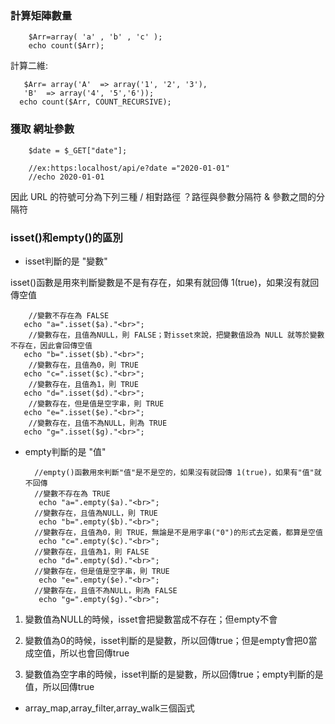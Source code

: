 ### 計算矩陣數量

        $Arr=array( 'a' , 'b' , 'c' );
        echo count($Arr);
 
計算二維: 

       $Arr= array('A'  => array('1', '2', '3'),
       'B'  => array('4', '5','6'));
      echo count($Arr, COUNT_RECURSIVE);

### 獲取 網址參數

        $date = $_GET["date"];
        
        //ex:https:localhost/api/e?date ="2020-01-01"
        //echo 2020-01-01

因此 URL 的符號可分為下列三種
/ 相對路徑
？路徑與參數分隔符
& 參數之間的分隔符

### isset()和empty()的區別       

- isset判斷的是 "變數"

 isset()函數是用來判斷變數是不是有存在，如果有就回傳 1(true)，如果沒有就回傳空值
 
        //變數不存在為 FALSE
       echo "a=".isset($a)."<br>";
        //變數存在，且值為NULL，則 FALSE；對isset來說，把變數值設為 NULL 就等於變數不存在，因此會回傳空值
       echo "b=".isset($b)."<br>"; 
        //變數存在，且值為0，則 TRUE 
       echo "c=".isset($c)."<br>"; 
        //變數存在，且值為1，則 TRUE
       echo "d=".isset($d)."<br>";
        //變數存在，但是值是空字串，則 TRUE
       echo "e=".isset($e)."<br>"; 
        //變數存在，且值不為NULL，則為 TRUE
       echo "g=".isset($g)."<br>";


- empty判斷的是 "值"

        //empty()函數用來判斷"值"是不是空的，如果沒有就回傳 1(true)，如果有"值"就不回傳
        //變數不存在為 TRUE
         echo "a=".empty($a)."<br>";
        //變數存在，且值為NULL，則 TRUE
         echo "b=".empty($b)."<br>";
        //變數存在，且值為0，則 TRUE，無論是不是用字串("0")的形式去定義，都算是空值
         echo "c=".empty($c)."<br>";
        //變數存在，且值為1，則 FALSE
         echo "d=".empty($d)."<br>";
        //變數存在，但是值是空字串，則 TRUE
         echo "e=".empty($e)."<br>";
        //變數存在，且值不為NULL，則為 FALSE
         echo "g=".empty($g)."<br>";


1. 變數值為NULL的時候，isset會把變數當成不存在；但empty不會

2. 變數值為0的時候，isset判斷的是變數，所以回傳true；但是empty會把0當成空值，所以也會回傳true

3. 變數值為空字串的時候，isset判斷的是變數，所以回傳true；empty判斷的是值，所以回傳true



- array_map,array_filter,array_walk三個函式

